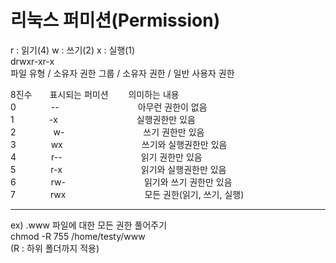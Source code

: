 # 리눅스 퍼미션(Permission)  
r : 읽기(4) w : 쓰기(2) x : 실행(1)  
drwxr-xr-x    
파일 유형 / 소유자 권한 그룹 / 소유자 권한 / 일반 사용자 권한  

8진수　　표시되는 퍼미션　　 의미하는 내용  
0　　　　--　　　　　　　　　아무런 권한이 없음   
1　　　　-x　　　　　　　　　실행권한만 있음  
2 　　　　w-　　　　　　　　　쓰기 권한만 있음  
3　　　　wx　　　　　　　　　쓰기와 실행권한만 있음  
4　　　　r--　　　　　　　　　읽기 권한만 있음    
5　　　　r-x　　　　　　　　　읽기와 실행권한만 있음  
6　　　　rw-　　　　　　　　　읽기와 쓰기 권한만 있음  
7　　　　rwx　　　　　　　　　모든 권한(읽기, 쓰기, 실행)  

--------

ex) .www 파일에 대한 모든 권한 풀어주기  
chmod -R 755 /home/testy/www  
(R : 하위 폴더까지 적용)  
